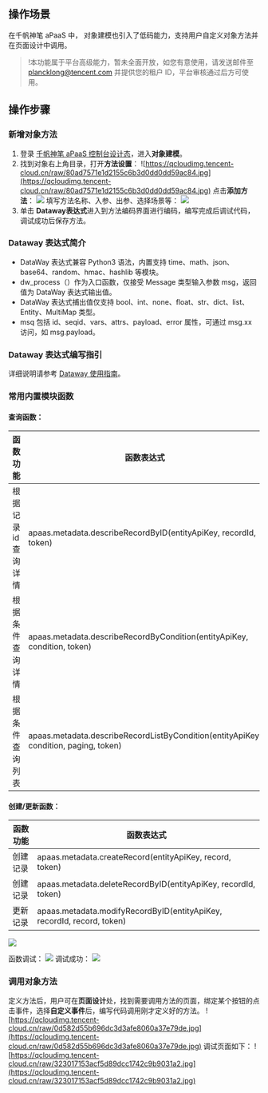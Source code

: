 ## 操作场景
在千帆神笔 aPaaS 中，  对象建模也引入了低码能力，支持用户自定义对象方法并在页面设计中调用。

>!本功能属于平台高级能力，暂未全面开放，如您有意使用，请发送邮件至 plancklong@tencent.com 并提供您的租户 ID，平台审核通过后方可使用。 


## 操作步骤
### 新增对象方法

1. 登录 [千帆神笔 aPaaS 控制台设计态](https://apaas.cloud.tencent.com/)，进入**对象建模**。
2. 找到对象右上角目录，打开**方法设置**：
![https://qcloudimg.tencent-cloud.cn/raw/80ad7571e1d2155c6b3d0dd0dd59ac84.jpg](https://qcloudimg.tencent-cloud.cn/raw/80ad7571e1d2155c6b3d0dd0dd59ac84.jpg)
点击**添加方法**：
![](https://qcloudimg.tencent-cloud.cn/raw/630cfd92a3c916ab6b680c052453fd10.jpg)
填写方法名称、入参、出参、选择场景等：
![](https://qcloudimg.tencent-cloud.cn/raw/c5201c27dc7a4ef1cc3201974dc5c2f0.jpg)
3. 单击 **Dataway表达式**进入到方法编码界面进行编码，编写完成后调试代码，调试成功后保存方法。


### Dataway 表达式简介

- DataWay 表达式兼容 Python3 语法，内置支持 time、math、json、base64、random、hmac、hashlib 等模块。
- dw_process（）作为入口函数，仅接受 Message 类型输入参数 msg，返回值为 DataWay 表达式输出值。
- DataWay 表达式捕出值仅支持 bool、int、none、float、str、dict、list、Entity、MultiMap 类型。
- msq 包括 id、seqid、vars、attrs、payload、error 属性，可通过 msg.xx 访问，如 msg.payload。

### Dataway 表达式编写指引

详细说明请参考 [Dataway 使用指南](https://cloud.tencent.com/document/product/1365/67908)。


### 常用内置模块函数

#### 查询函数：

| 函数功能 | 函数表达式 | 
|---------|---------|
| 根据记录 id 查询详情 |  apaas.metadata.describeRecordByID(entityApiKey, recordId, token) 
| 根据条件查询详情 |  apaas.metadata.describeRecordByCondition(entityApiKey, condition, token) 
| 根据条件查询列表 |  apaas.metadata.describeRecordListByCondition(entityApiKey, condition, paging, token) 

#### 创建/更新函数：

| 函数功能 | 函数表达式 | 
|---------|---------|
|   创建记录 |  apaas.metadata.createRecord(entityApiKey, record, token) |
|   创建记录 | apaas.metadata.deleteRecordByID(entityApiKey, recordId, token) |
|   更新记录 |  apaas.metadata.modifyRecordByID(entityApiKey, recordId, record, token) |

![](https://qcloudimg.tencent-cloud.cn/raw/2a283385a1dfe190acf43dae8256614f.jpg)

函数调试：
![](https://qcloudimg.tencent-cloud.cn/raw/ae69ab3b20cd4ff5ee3a182e53949ac0.jpg)
调试成功：
![](https://qcloudimg.tencent-cloud.cn/raw/6db1c9b42c325e69012260390bc477e4.jpg)



### 调用对象方法

定义方法后，用户可在**页面设计**处，找到需要调用方法的页面，绑定某个按钮的点击事件，选择**自定义事件**后，编写代码调用刚才定义好的方法。
![https://qcloudimg.tencent-cloud.cn/raw/0d582d55b696dc3d3afe8060a37e79de.jpg](https://qcloudimg.tencent-cloud.cn/raw/0d582d55b696dc3d3afe8060a37e79de.jpg)
调试页面如下：
![https://qcloudimg.tencent-cloud.cn/raw/323017153acf5d89dcc1742c9b9031a2.jpg](https://qcloudimg.tencent-cloud.cn/raw/323017153acf5d89dcc1742c9b9031a2.jpg)
